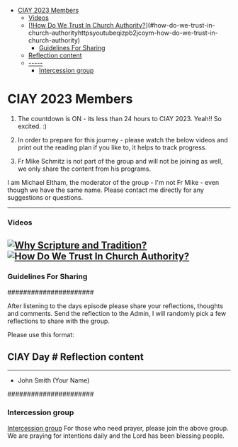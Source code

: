<!-- vim-markdown-toc GFM -->

* [CIAY 2023 Members](#ciay-2023-members)
    * [Videos](#videos)
  * [[!How Do We Trust In Church Authority?](https://youtu.be/qiZPB2jCOYM "How Do We Trust In Church Authority?")](#how-do-we-trust-in-church-authorityhttpsyoutubeqizpb2jcoym-how-do-we-trust-in-church-authority)
    * [Guidelines For Sharing](#guidelines-for-sharing)
  * [Reflection content](#reflection-content)
  * [-----](#-----)
    * [Intercession group](#intercession-group)

<!-- vim-markdown-toc -->
# CIAY 2023 Members

1. The countdown is ON - its less than 24 hours to CIAY 2023. Yeah!! So excited. :)

2. In order to prepare for this journey - please watch the below videos and print out the reading plan if you like to, it helps to track progress.

3. Fr Mike Schmitz is not part of the group and will not be joining as well, we only share the content from his programs.  
  
  I am Michael Eltham, the moderator of the group - I'm not Fr Mike - even though we have the same name. 
  Please contact me directly for any suggestions or questions. 


---

### Videos

[![Why Scripture and Tradition?](https://img.youtube.com/vi/xHxAU3FqQQ8/maxresdefault.jpg)](https://youtu.be/xHxAU3FqQQ8 "Why Scripture and Tradition?")
[![How Do We Trust In Church Authority?](https://img.youtube.com/vi/qiZPB2jCOYM/maxresdefault.jpg)](https://youtu.be/qiZPB2jCOYM "How Do We Trust In Church Authority?")
---

### Guidelines For Sharing 

######################

After listening to the days episode please share your reflections, thoughts and comments.
Send the reflection to the Admin, I will randomly pick a few reflections to share with the group.  

Please use this format: 

CIAY Day #
Reflection content 
-----
-----

- John Smith (Your Name)

######################

### Intercession group
[Intercession group](https://chat.whatsapp.com/HLiWLGdeDz9DCgHFbH5qwc)
For those who need prayer, please join the above group. We are praying for intentions daily and the Lord has been blessing people.
